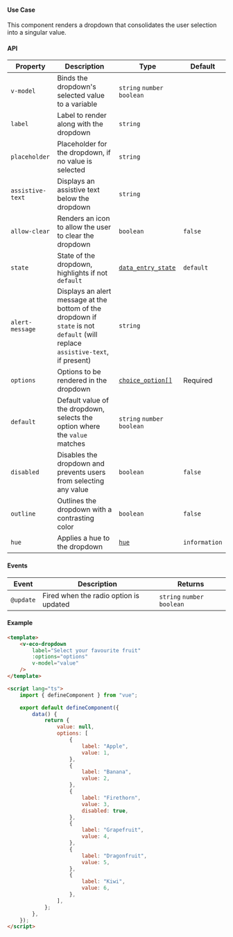 #### Use Case

This component renders a dropdown that consolidates the user selection into a singular value.

#### API

| Property         | Description                                                                                                                     | Type                                          | Default       |
| ---------------- | ------------------------------------------------------------------------------------------------------------------------------- | --------------------------------------------- | ------------- |
| `v-model`        | Binds the dropdown's selected value to a variable                                                                               | `string` `number` `boolean`                   |               |
| `label`          | Label to render along with the dropdown                                                                                         | `string`                                      |               |
| `placeholder`    | Placeholder for the dropdown, if no value is selected                                                                           | `string`                                      |               |
| `assistive-text` | Displays an assistive text below the dropdown                                                                                   | `string`                                      |               |
| `allow-clear`    | Renders an icon to allow the user to clear the dropdown                                                                         | `boolean`                                     | `false`       |
| `state`          | State of the dropdown, highlights if not `default`                                                                              | [`data_entry_state`](/types#data-entry-state) | `default`     |
| `alert-message`  | Displays an alert message at the bottom of the dropdown if `state` is not `default` (will replace `assistive-text`, if present) | `string`                                      |               |
| `options`        | Options to be rendered in the dropdown                                                                                          | [`choice_option[]`](/types#choice-option)     | Required      |
| `default`        | Default value of the dropdown, selects the option where the `value` matches                                                     | `string` `number` `boolean`                   |               |
| `disabled`       | Disables the dropdown and prevents users from selecting any value                                                               | `boolean`                                     | `false`       |
| `outline`        | Outlines the dropdown with a contrasting color                                                                                  | `boolean`                                     | `false`       |
| `hue`            | Applies a hue to the dropdown                                                                                                   | [`hue`](/types#hue)                           | `information` |

#### Events

| Event     | Description                            | Returns                     |
| --------- | -------------------------------------- | --------------------------- |
| `@update` | Fired when the radio option is updated | `string` `number` `boolean` |

#### Example

```html
<template>
	<v-eco-dropdown
		label="Select your favourite fruit"
		:options="options"
		v-model="value"
	/>
</template>

<script lang="ts">
	import { defineComponent } from "vue";

	export default defineComponent({
		data() {
			return {
				value: null,
				options: [
					{
						label: "Apple",
						value: 1,
					},
					{
						label: "Banana",
						value: 2,
					},
					{
						label: "Firethorn",
						value: 3,
						disabled: true,
					},
					{
						label: "Grapefruit",
						value: 4,
					},
					{
						label: "Dragonfruit",
						value: 5,
					},
					{
						label: "Kiwi",
						value: 6,
					},
				],
			};
		},
	});
</script>
```
